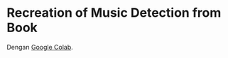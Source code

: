 # Recreation of Music Detection from Book

Dengan [Google Colab](https://colab.research.google.com/drive/1bnXENsr_hYogSysnr9J5jl0RYiER8cES?usp=sharing).

